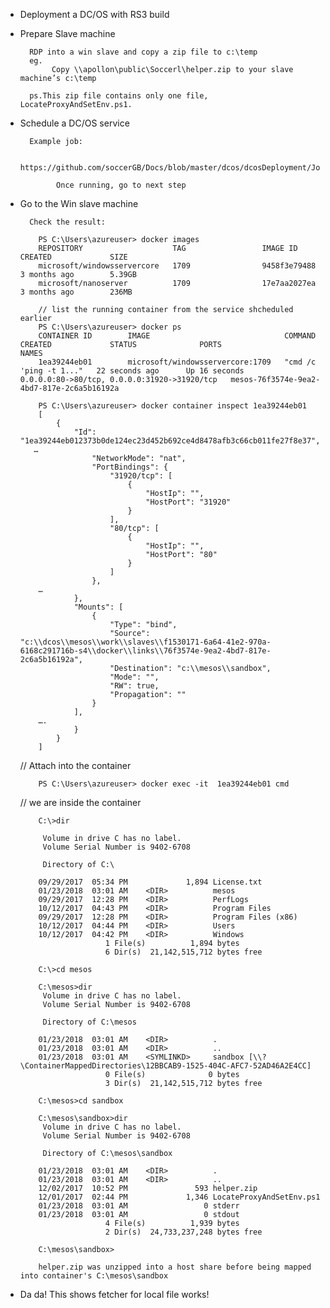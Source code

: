- Deployment a DC/OS with RS3 build

- Prepare Slave machine

        RDP into a win slave and copy a zip file to c:\temp
        eg.
             Copy \\apollon\public\Soccerl\helper.zip to your slave machine’s c:\temp
             
        ps.This zip file contains only one file, LocateProxyAndSetEnv.ps1.

- Schedule a DC/OS service
                  
        Example job:
        
              https://github.com/soccerGB/Docs/blob/master/dcos/dcosDeployment/JobSamples/Rs3FetcherJob.md

              Once running, go to next step

- Go to the  Win slave machine 

        Check the result:

          PS C:\Users\azureuser> docker images
          REPOSITORY                    TAG                 IMAGE ID            CREATED             SIZE
          microsoft/windowsservercore   1709                9458f3e79488        3 months ago        5.39GB
          microsoft/nanoserver          1709                17e7aa2027ea        3 months ago        236MB

          // list the running container from the service shcheduled earlier
          PS C:\Users\azureuser> docker ps
          CONTAINER ID        IMAGE                              COMMAND                  CREATED             STATUS              PORTS                                          NAMES
          1ea39244eb01        microsoft/windowsservercore:1709   "cmd /c 'ping -t 1..."   22 seconds ago      Up 16 seconds       0.0.0.0:80->80/tcp, 0.0.0.0:31920->31920/tcp   mesos-76f3574e-9ea2-4bd7-817e-2c6a5b16192a

          PS C:\Users\azureuser> docker container inspect 1ea39244eb01
          [
              {
                  "Id": "1ea39244eb012373b0de124ec23d452b692ce4d8478afb3c66cb011fe27f8e37",
         …
                      "NetworkMode": "nat",
                      "PortBindings": {
                          "31920/tcp": [
                              {
                                  "HostIp": "",
                                  "HostPort": "31920"
                              }
                          ],
                          "80/tcp": [
                              {
                                  "HostIp": "",
                                  "HostPort": "80"
                              }
                          ]
                      },
          …
                  },
                  "Mounts": [
                      {
                          "Type": "bind",
                          "Source": "c:\\dcos\\mesos\\work\\slaves\\f1530171-6a64-41e2-970a-6168c291716b-s4\\docker\\links\\76f3574e-9ea2-4bd7-817e-2c6a5b16192a",
                          "Destination": "c:\\mesos\\sandbox",
                          "Mode": "",
                          "RW": true,
                          "Propagation": ""
                      }
                  ],
          ….
                  }
              }
          ]

   // Attach into the container 
   
          PS C:\Users\azureuser> docker exec -it  1ea39244eb01 cmd

  // we are inside the container 
  
          C:\>dir

           Volume in drive C has no label.
           Volume Serial Number is 9402-6708

           Directory of C:\

          09/29/2017  05:34 PM             1,894 License.txt
          01/23/2018  03:01 AM    <DIR>          mesos
          09/29/2017  12:28 PM    <DIR>          PerfLogs
          10/12/2017  04:43 PM    <DIR>          Program Files
          09/29/2017  12:28 PM    <DIR>          Program Files (x86)
          10/12/2017  04:44 PM    <DIR>          Users
          10/12/2017  04:42 PM    <DIR>          Windows
                         1 File(s)          1,894 bytes
                         6 Dir(s)  21,142,515,712 bytes free

          C:\>cd mesos

          C:\mesos>dir
           Volume in drive C has no label.
           Volume Serial Number is 9402-6708

           Directory of C:\mesos

          01/23/2018  03:01 AM    <DIR>          .
          01/23/2018  03:01 AM    <DIR>          ..
          01/23/2018  03:01 AM    <SYMLINKD>     sandbox [\\?\ContainerMappedDirectories\12BBCAB9-1525-404C-AFC7-52AD46A2E4CC]
                         0 File(s)              0 bytes
                         3 Dir(s)  21,142,515,712 bytes free

          C:\mesos>cd sandbox

          C:\mesos\sandbox>dir
           Volume in drive C has no label.
           Volume Serial Number is 9402-6708

           Directory of C:\mesos\sandbox

          01/23/2018  03:01 AM    <DIR>          .
          01/23/2018  03:01 AM    <DIR>          ..
          12/02/2017  10:52 PM               593 helper.zip  
          12/01/2017  02:44 PM             1,346 LocateProxyAndSetEnv.ps1
          01/23/2018  03:01 AM                 0 stderr
          01/23/2018  03:01 AM                 0 stdout
                         4 File(s)          1,939 bytes
                         2 Dir(s)  24,733,237,248 bytes free

          C:\mesos\sandbox>

          helper.zip was unzipped into a host share before being mapped into container's C:\mesos\sandbox
          
- Da da! This shows fetcher for local file works!
